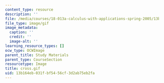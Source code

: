 ```yaml
---
content_type: resource
description: ''
file: /media/courses/18-013a-calculus-with-applications-spring-2005/13b164eb031fbf5456cf3d2ab75eb2fa_cross.gif
file_type: image/gif
image_metadata:
  caption: ''
  credit: ''
  image-alt: ''
learning_resource_types: []
ocw_type: OCWImage
parent_title: Study Materials
parent_type: CourseSection
resourcetype: Image
title: cross.gif
uid: 13b164eb-031f-bf54-56cf-3d2ab75eb2fa
---
```

